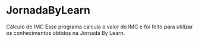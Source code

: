 # JornadaByLearn
Cálculo de IMC
Esse programa calcula o valor do IMC e foi feito para utilizar os conhecimentos obtidos na Jornada By Learn.
